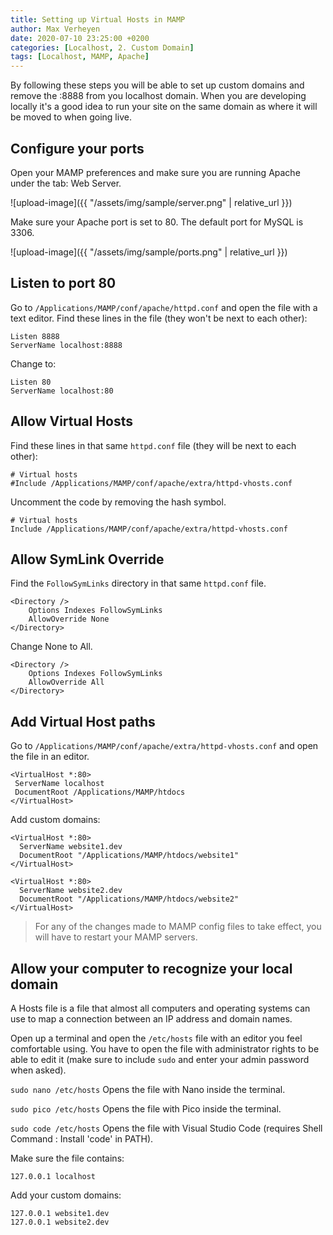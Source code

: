 ```yaml
---
title: Setting up Virtual Hosts in MAMP
author: Max Verheyen
date: 2020-07-10 23:25:00 +0200
categories: [Localhost, 2. Custom Domain]
tags: [Localhost, MAMP, Apache]
---
```


By following these steps you will be able to set up custom domains and remove the :8888 from you localhost domain. When you are developing locally it's a good idea to run your site on the same domain as where it will be moved to when going live.

## Configure your ports

Open your MAMP preferences and make sure you are running Apache under the tab: Web Server.

![upload-image]({{ "/assets/img/sample/server.png" | relative_url }})

Make sure your Apache port is set to 80. The default port for MySQL is 3306.

![upload-image]({{ "/assets/img/sample/ports.png" | relative_url }})

## Listen to port 80

Go to `/Applications/MAMP/conf/apache/httpd.conf` and open the file with a text editor.
Find these lines in the file (they won't be next to each other):

```
Listen 8888
ServerName localhost:8888
```

Change to:

```
Listen 80
ServerName localhost:80
```

## Allow Virtual Hosts

Find these lines in that same `httpd.conf` file (they will be next to each other):

```
# Virtual hosts
#Include /Applications/MAMP/conf/apache/extra/httpd-vhosts.conf
```

Uncomment the code by removing the hash symbol.

```
# Virtual hosts
Include /Applications/MAMP/conf/apache/extra/httpd-vhosts.conf
```

## Allow SymLink Override

Find the `FollowSymLinks` directory in that same `httpd.conf` file.

```
<Directory />
    Options Indexes FollowSymLinks
    AllowOverride None
</Directory>
```

Change None to All.

```
<Directory />
    Options Indexes FollowSymLinks
    AllowOverride All
</Directory>
```
## Add Virtual Host paths

Go to `/Applications/MAMP/conf/apache/extra/httpd-vhosts.conf` and open the file in an editor.

```
<VirtualHost *:80>
 ServerName localhost
 DocumentRoot /Applications/MAMP/htdocs
</VirtualHost>
```

Add custom domains:

```
<VirtualHost *:80>
  ServerName website1.dev
  DocumentRoot "/Applications/MAMP/htdocs/website1"
</VirtualHost>

<VirtualHost *:80>
  ServerName website2.dev
  DocumentRoot "/Applications/MAMP/htdocs/website2"
</VirtualHost>
```
> For any of the changes made to MAMP config files to take effect, you will have to restart your MAMP servers.

## Allow your computer to recognize your local domain

A Hosts file is a file that almost all computers and operating systems can use to map a connection between an IP address and domain names.

Open up a terminal and open the `/etc/hosts` file with an editor you feel comfortable using. You have to open the file with administrator rights to be able to edit it (make sure to include `sudo` and enter your admin password when asked).

`sudo nano /etc/hosts` Opens the file with Nano inside the terminal.

`sudo pico /etc/hosts` Opens the file with Pico inside the terminal.

`sudo code /etc/hosts` Opens the file with Visual Studio Code (requires Shell Command : Install 'code' in PATH).

Make sure the file contains:

```
127.0.0.1 localhost
```

Add your custom domains:

```
127.0.0.1 website1.dev
127.0.0.1 website2.dev
```